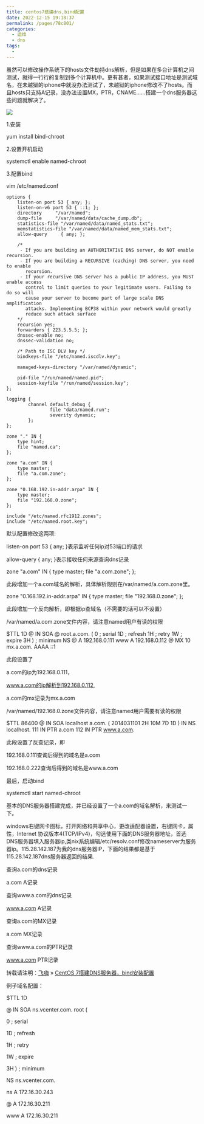 ```yaml
---
title: centos7搭建dns,bind配置
date: 2022-12-15 19:18:37
permalink: /pages/78c801/
categories:
  - 运维
  - dns
tags:
  - 
---
```


虽然可以修改操作系统下的hosts文件劫持dns解析，但是如果在多台计算机之间测试，就得一行行的复制到多个计算机中。更有甚者，如果测试接口地址是测试域名，在未越狱的iphone中就没办法测试了，未越狱的iphone修改不了hosts。而且hosts只支持A记录，没办法设置MX，PTR，CNAME……搭建一个dns服务器这些问题就解决了。

![](http://pic.zzppjj.top/LightPicture/2023/01/c61083c823f2ed94.png)

1.安装

yum install bind-chroot

2.设置开机启动

systemctl enable named-chroot

3.配置bind

vim /etc/named.conf

```roboconf
options {
    listen-on port 53 { any; };
    listen-on-v6 port 53 { ::1; };
    directory     "/var/named";
    dump-file     "/var/named/data/cache_dump.db";
    statistics-file "/var/named/data/named_stats.txt";
    memstatistics-file "/var/named/data/named_mem_stats.txt";
    allow-query     { any; };

    /* 
     - If you are building an AUTHORITATIVE DNS server, do NOT enable recursion.
     - If you are building a RECURSIVE (caching) DNS server, you need to enable 
       recursion. 
     - If your recursive DNS server has a public IP address, you MUST enable access 
       control to limit queries to your legitimate users. Failing to do so will
       cause your server to become part of large scale DNS amplification 
       attacks. Implementing BCP38 within your network would greatly
       reduce such attack surface 
    */
    recursion yes;
    forwarders { 223.5.5.5; };
    dnssec-enable no;
    dnssec-validation no;

    /* Path to ISC DLV key */
    bindkeys-file "/etc/named.iscdlv.key";

    managed-keys-directory "/var/named/dynamic";

    pid-file "/run/named/named.pid";
    session-keyfile "/run/named/session.key";
};

logging {
        channel default_debug {
                file "data/named.run";
                severity dynamic;
        };
};

zone "." IN {
    type hint;
    file "named.ca";
};

zone "a.com" IN {
    type master;
    file "a.com.zone";
};

zone "0.168.192.in-addr.arpa" IN {
    type master;
    file "192.168.0.zone";
};

include "/etc/named.rfc1912.zones";
include "/etc/named.root.key";
```

默认配置修改这两项:

listen-on port 53 { any; }表示监听任何ip对53端口的请求

allow-query { any; }表示接收任何来源查询dns记录

zone "a.com" IN { type master; file "a.com.zone"; };

此段增加一个a.com域名的解析，具体解析规则在/var/named/a.com.zone里。

zone "0.168.192.in-addr.arpa" IN { type master; file "192.168.0.zone"; };

此段增加一个反向解析，即根据ip查域名（不需要的话可以不设置）

/var/named/a.com.zone文件内容，请注意named用户有读的权限

$TTL 1D @ IN SOA @ root.a.com. ( 0 ; serial 1D ; refresh 1H ; retry 1W ; expire 3H ) ; minimum
 NS @ A 192.168.0.111 www A 192.168.0.112 @ MX 10 mx.a.com. AAAA ::1

此段设置了

a.com的ip为192.168.0.111，

www.a.com的ip解析到192.168.0.112,

a.com的mx记录为mx.a.com

/var/named/192.168.0.zone文件内容，请注意named用户需要有读的权限

$TTL 86400 @ IN SOA localhost a.com. ( 2014031101 2H 10M 7D 1D ) IN NS localhost. 111 IN PTR a.com 112 IN PTR www.a.com.

此段设置了反查记录，即

192.168.0.111查询后得到的域名是a.com

192.168.0.222查询后得到的域名是www.a.com

最后，启动bind

systemctl start named-chroot

基本的DNS服务器搭建完成，并已经设置了一个a.com的域名解析，来测试一下。

windows右键网卡图标，打开网络和共享中心，更改适配器设置，右键网卡，属性，Internet 协议版本4(TCP/IPv4)，勾选使用下面的DNS服务器地址，首选DNS服务器填入服务器ip,类nix系统编辑/etc/resolv.conf修改nameserver为服务器ip。115.28.142.187为我的dns服务器IP，下面的结果都是基于115.28.142.187dns服务器返回的结果.

查询a.com的dns记录

a.com A记录

查询www.a.com的dns记录

www.a.com A记录

查询a.com的MX记录

a.com MX记录

查询www.a.com的PTR记录

www.a.com PTR记录

转载请注明：[飞嗨](https://blog.feehi.com/) » [CentOS 7搭建DNS服务器，bind安装配置](https://blog.feehi.com/linux/678.html)

例子域名配置：

$TTL 1D

@ IN SOA ns.vcenter.com. root (

0 ; serial

1D ; refresh

1H ; retry

1W ; expire

3H ) ; minimum

NS ns.vcenter.com.

ns A 172.16.30.243

@ A 172.16.30.211

www A 172.16.30.211
